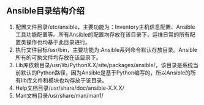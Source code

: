 ## Ansible目录结构介绍

1. 配置文件目录/etc/ansible，主要功能为：Inventory主机信息配置、Ansible工具功能配置等。所有Ansible的配置均存放在该目录下，运维日常的所有配置类操作也均基于此目录进行。
2. 执行文件目标/usr/bin，主要功能为:Ansible系列命令默认存放目录。Ansible所有的可执文件均存放在该目录下。
3. Lib库依赖目录/usr/lib/PythonX.X/site/packages/ansible/，该目录是系统当前默认的Python路径，因为Ansible是基于Python编写的，所以Ansible的所有lib库文件和模块也均存放于该目录。
4. Help文档目录/usr/share/doc/ansible-X.X.X/
5. Man文档目录/usr/share/man/man1/
